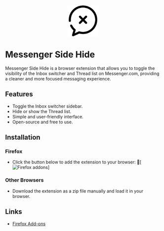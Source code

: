 <p align="center">
    <img src="icon128.png" alt="Messenger Logo" width="100">
</p>

# Messenger Side Hide

Messenger Side Hide is a browser extension that allows you to toggle the visibility of the Inbox switcher and Thread list on Messenger.com, providing a cleaner and more focused messaging experience.

## Features
- Toggle the Inbox switcher sidebar.
- Hide or show the Thread list.
- Simple and user-friendly interface.
- Open-source and free to use.

## Installation
### Firefox
- Click the button below to add the extension to your browser:
  🦊[![Firefox addons](https://addons.mozilla.org/…/messenger-side-hide)]

### Other Browsers
- Download the extension as a zip file manually and load it in your browser.

## Links
- [Firefox Add-ons](https://addons.mozilla.org/…/messenger-side-hide)
